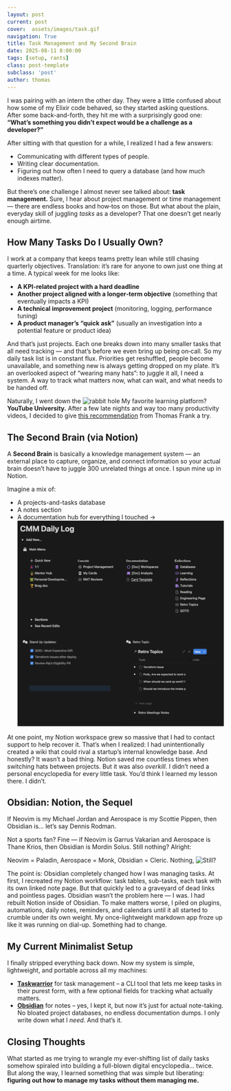```yaml
---
layout: post
current: post
cover:  assets/images/task.gif
navigation: True
title: Task Management and My Second Brain
date: 2025-08-11 8:00:00
tags: [setup, rants]
class: post-template
subclass: 'post'
author: thomas
---
```


I was pairing with an intern the other day. They were a little confused about how some of my Elixir code behaved, so they started asking questions. After some back-and-forth, they hit me with a surprisingly good one: **“What’s something you didn’t expect would be a challenge as a developer?”** 

After sitting with that question for a while, I realized I had a few answers: 
- Communicating with different types of people. 
- Writing clear documentation. 
- Figuring out how often I need to query a database (and how much indexes matter). 

But there’s one challenge I almost never see talked about: **task management.** Sure, I hear about project management or time management — there are endless books and how‑tos on those. But what about the plain, everyday skill of juggling *tasks* as a developer? That one doesn’t get nearly enough airtime. 

## How Many Tasks Do I Usually Own?

I work at a company that keeps teams pretty lean while still chasing quarterly objectives. Translation: it’s rare for anyone to own just one thing at a time. A typical week for me looks like: 
- **A KPI-related project with a hard deadline** 
- **Another project aligned with a longer‑term objective** (something that eventually impacts a KPI) 
- **A technical improvement project** (monitoring, logging, performance tuning) 
- **A product manager’s “quick ask”** (usually an investigation into a potential feature or product idea) 

And that’s just projects. Each one breaks down into many smaller tasks that all need tracking — and that’s before we even bring up being on‑call. So my daily task list is in constant flux. Priorities get reshuffled, people become unavailable, and something new is always getting dropped on my plate. It’s an overlooked aspect of “wearing many hats”: to juggle it all, I need a system. A way to track what matters now, what can wait, and what needs to be handed off. 

Naturally, I went down the ![rabbit hole](https://media.giphy.com/media/v1.Y2lkPTc5MGI3NjExMW1sajBzbnFtZ3YzODE0eGp5ZDd5b3BmNG96NXh6YzAxeGY3ZGg2YyZlcD12MV9naWZzX3NlYXJjaCZjdD1n/T1GWTCSrTr2tnsvq4k/giphy.gif) My favorite learning platform? **YouTube University.** After a few late nights and way too many productivity videos, I decided to give [this recommendation](https://www.youtube.com/watch?v=m9S5I3pWz94) from Thomas Frank a try. 

## The Second Brain (via Notion) 

A **Second Brain** is basically a knowledge management system — an external place to capture, organize, and connect information so your actual brain doesn’t have to juggle 300 unrelated things at once. I spun mine up in Notion. 

Imagine a mix of: 
- A projects-and-tasks database 
- A notes section 
- A documentation hub for everything I touched -> ![this setup](assets/images/Notion.png)

At one point, my Notion workspace grew so massive that I had to contact support to help recover it. That’s when I realized: I had unintentionally created a wiki that could rival a startup’s internal knowledge base. And honestly? It wasn’t a bad thing. Notion saved me countless times when switching hats between projects. But it was also *overkill*. I didn’t need a personal encyclopedia for every little task. You’d think I learned my lesson there. I didn’t. 

## Obsidian: Notion, the Sequel

If Neovim is my Michael Jordan and Aerospace is my Scottie Pippen, then Obsidian is… let’s say Dennis Rodman. 

Not a sports fan? Fine — if Neovim is Garrus Vakarian and Aerospace is Thane Krios, then Obsidian is Mordin Solus. Still nothing? Alright: 

Neovim = Paladin, Aerospace = Monk, Obsidian = Cleric. Nothing, ![Still?](https://media.giphy.com/media/v1.Y2lkPWVjZjA1ZTQ3YXYwazMyN2hmZTBjenMxb2UzOHE1MGIxdTJpdTA3N2RuZmhmYWU4aiZlcD12MV9naWZzX3NlYXJjaCZjdD1n/gkFtBo3xl05UR9FA2Q/giphy.gif)

The point is: Obsidian completely changed how I was managing tasks. At first, I recreated my Notion workflow: task tables, sub-tasks, each task with its own linked note page. But that quickly led to a graveyard of dead links and pointless pages. Obsidian wasn’t the problem here — I was. I had rebuilt Notion inside of Obsidian. To make matters worse, I piled on plugins, automations, daily notes, reminders, and calendars until it all started to crumble under its own weight. My once-lightweight markdown app froze up like it was running on dial-up. Something had to change.

## My Current Minimalist Setup
I finally stripped everything back down. Now my system is simple, lightweight, and portable across all my machines: 
- **[Taskwarrior](https://taskwarrior.org/docs/start/)** for task management – a CLI tool that lets me keep tasks in their purest form, with a few optional fields for tracking what actually matters. 
- **[Obsidian](https://obsidian.md)** for notes – yes, I kept it, but now it’s just for actual note-taking. No bloated project databases, no endless documentation dumps. I only write down what I *need*. And that’s it. 

## Closing Thoughts
What started as me trying to wrangle my ever-shifting list of daily tasks somehow spiraled into building a full-blown digital encyclopedia… twice. But along the way, I learned something that was simple but liberating: **figuring out how to manage my tasks without them managing me.** 

